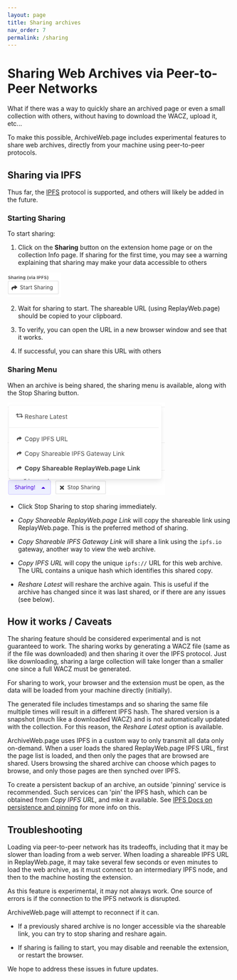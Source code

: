```yaml
---
layout: page
title: Sharing archives
nav_order: 7
permalink: /sharing
---
```


# Sharing Web Archives via Peer-to-Peer Networks

What if there was a way to quickly share an archived page or even a small collection with others, without having to download the WACZ, upload it, etc...

To make this possible, ArchiveWeb.page includes experimental features to share web archives, directly from your machine using peer-to-peer protocols.

## Sharing via IPFS

Thus far, the [IPFS](https://ipfs.io/) protocol is supported, and others will likely be added in the future.

### Starting Sharing 

To start sharing:

1. Click on the **Sharing** button on the extension home page or on the collection Info page. If sharing for the first time, you may see a warning
   explaining that sharing may make your data accessible to others

  ![sharing-start](/assets/images/sharing/start-button.png)

2. Wait for sharing to start. The shareable URL (using ReplayWeb.page) should be copied to your clipboard.

3. To verify, you can open the URL in a new browser window and see that it works.

4. If successful, you can share this URL with others

### Sharing Menu

When an archive is being shared, the sharing menu is available, along with the Stop Sharing button.

![share-menu](/assets/images/sharing/share-menu.png)

- Click Stop Sharing to stop sharing immediately.

- *Copy Shareable ReplayWeb.page Link* will copy the shareable link using ReplayWeb.page. This is the preferred method of sharing.

- *Copy Shareable IPFS Gateway Link* will share a link using the `ipfs.io` gateway, another way to view the web archive.

- *Copy IPFS URL* will copy the unique `ipfs://` URL for this web archive. The URL contains a unique hash which identifies this shared copy.

- *Reshare Latest* will reshare the archive again. This is useful if the archive has changed since it was last shared, or if there are any issues (see below).

## How it works / Caveats

The sharing feature should be considered experimental and is not guaranteed to work. The sharing works by generating a WACZ file (same as if the file was downloaded)
and then sharing it over the IPFS protocol. Just like downloading, sharing a large collection will take longer than a smaller one since a full WACZ must be generated.

For sharing to work, your browser and the extension must be open, as the data will be loaded from your machine directly (initially).

The generated file includes timestamps and so sharing the same file multiple times will result in a different IPFS hash. The shared version is a snapshot (much like a downloaded WACZ) and is not automatically updated with the collection. For this reason, the *Reshare Latest* option is available.

ArchiveWeb.page uses IPFS in a custom way to only transmit all data only on-demand. When a user loads the shared ReplayWeb.page IPFS URL, first the page list is loaded,
and then only the pages that are browsed are shared. Users browsing the shared archive can choose which pages to browse, and only those pages are then synched over IPFS.

To create a persistent backup of an archive, an outside 'pinning' service is recommended. Such services can 'pin' the IPFS hash, which can be obtained from *Copy IPFS URL*, and mke it available. See [IPFS Docs on persistence and pinning](https://docs.ipfs.io/concepts/persistence/#persistence-versus-permanence) for more info on this.

## Troubleshooting

Loading via peer-to-peer network has its tradeoffs, including that it may be slower than loading from a web server. When loading a shareable IPFS URL in ReplayWeb.page, it may take several few seconds or even minutes to load the web archive, as it must connect to an intermediary IPFS node, and then to the machine hosting the extension.

As this feature is experimental, it may not always work. One source of errors is if the connection to the IPFS network is disrupted.

ArchiveWeb.page will attempt to reconnect if it can.


- If a previously shared archive is no longer accessible via the shareable link, you can try to stop sharing and reshare again.

- If sharing is failing to start, you may disable and reenable the extension, or restart the browser.

We hope to address these issues in future updates.




